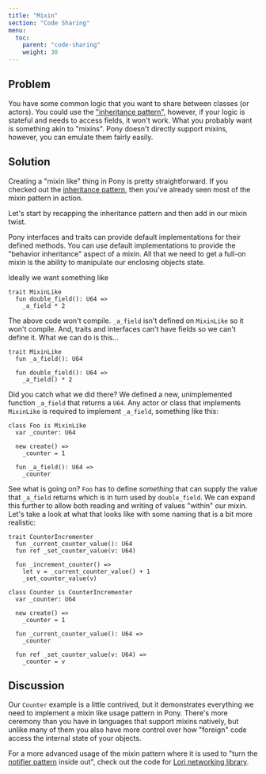 ```yaml
---
title: "Mixin"
section: "Code Sharing"
menu:
  toc:
    parent: "code-sharing"
    weight: 30
---
```

## Problem

You have some common logic that you want to share between classes (or actors). You could use the ["inheritance pattern"](/code-sharing/inheritance.html), however, if your logic is stateful and needs to access fields, it won't work. What you probably want is something akin to "mixins". Pony doesn't directly support mixins, however, you can emulate them fairly easily.

## Solution

Creating a "mixin like" thing in Pony is pretty straightforward. If you checked out the [inheritance pattern](/coding-sharing/inheritance.html), then you've already seen most of the mixin pattern in action.

Let's start by recapping the inheritance pattern and then add in our mixin twist.

Pony interfaces and traits can provide default implementations for their defined methods. You can use default implementations to provide the "behavior inheritance" aspect of a mixin. All that we need to get a full-on mixin is the ability to manipulate our enclosing objects state.

Ideally we want something like

```pony
trait MixinLike
  fun double_field(): U64 =>
    _a_field * 2
```

The above code won't compile. `_a_field` isn't defined on `MixinLike` so it won't compile. And, traits and interfaces can't have fields so we can't define it. What we can do is this...

```pony
trait MixinLike
  fun _a_field(): U64

  fun double_field(): U64 =>
    _a_field() * 2
```

Did you catch what we did there? We defined a new, unimplemented function `_a_field` that returns a `U64`. Any actor or class that implements `MixinLike` is required to implement `_a_field`, something like this:

```pony
class Foo is MixinLike
  var _counter: U64

  new create() =>
    _counter = 1

  fun _a_field(): U64 =>
    _counter
```

See what is going on? `Foo` has to define *something* that can supply the value that `_a_field` returns which is in turn used by `double_field`. We can expand this further to allow both reading and writing of values "within" our mixin.
Let's take a look at what that looks like with some naming that is a bit more realistic:

```pony
trait CounterIncrementer
  fun _current_counter_value(): U64
  fun ref _set_counter_value(v: U64)

  fun _increment_counter() =>
    let v = _current_counter_value() + 1
    _set_counter_value(v)

class Counter is CounterIncrementer
  var _counter: U64

  new create() =>
    _counter = 1

  fun _current_counter_value(): U64 =>
    _counter

  fun ref _set_counter_value(v: U64) =>
    _counter = v
```

## Discussion

Our `Counter` example is a little contrived, but it demonstrates everything we need to implement a mixin like usage pattern in Pony. There's more ceremony than you have in languages that support mixins natively, but unlike many of them you also have more control over how "foreign" code access the internal state of your objects.

For a more advanced usage of the mixin pattern where it is used to "turn the [notifier pattern](/code-sharing/notifier.html) inside out", check out the code for [Lori networking library](https://github.com/seantallen/lori).

